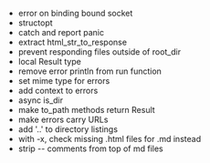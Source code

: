 - error on binding bound socket
- structopt
- catch and report panic
- extract html_str_to_response
- prevent responding files outside of root_dir
- local Result type
- remove error println from run function
- set mime type for errors
- add context to errors
- async is_dir
- make to_path methods return Result
- make errors carry URLs
- add '..' to directory listings
- with -x, check missing .html files for .md instead
- strip -- comments from top of md files
